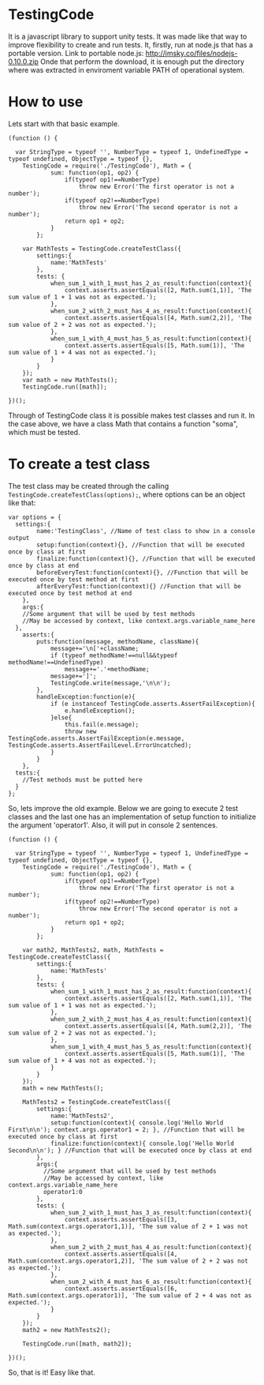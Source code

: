 TestingCode
===========
It is a javascript library to support unity tests. It was made like that way to improve flexibility to create and run tests. It, firstly, run at node.js that has a portable version.
Link to portable node.js: http://imsky.co/files/nodejs-0.10.0.zip
Onde that perform the download, it is enough put the directory where was extracted in enviroment variable PATH of operational system.

How to use
==========
Lets start with that basic example.
```
(function () {
  
  var StringType = typeof '', NumberType = typeof 1, UndefinedType = typeof undefined, ObjectType = typeof {},
  	TestingCode = require('./TestingCode'), Math = {
			sum: function(op1, op2) {
				if(typeof op1!==NumberType)
					throw new Error('The first operator is not a number');
				if(typeof op2!==NumberType)
					throw new Error('The second operator is not a number');
				return op1 + op2;
			}
		};
	
	var MathTests = TestingCode.createTestClass({
		settings:{
			name:'MathTests'
		},
		tests: {
			when_sum_1_with_1_must_has_2_as_result:function(context){
				context.asserts.assertEquals([2, Math.sum(1,1)], 'The sum value of 1 + 1 was not as expected.');
			},
			when_sum_2_with_2_must_has_4_as_result:function(context){
				context.asserts.assertEquals([4, Math.sum(2,2)], 'The sum value of 2 + 2 was not as expected.');
			},
			when_sum_1_with_4_must_has_5_as_result:function(context){
				context.asserts.assertEquals([5, Math.sum(1)], 'The sum value of 1 + 4 was not as expected.');
			}
		}
	});
	var math = new MathTests();
	TestingCode.run([math]);
  
})();
```

Through of TestingCode class it is possible makes test classes and run it. In the case above, we have a class Math that contains a function "soma", which must be tested.

To create a test class
======================
The test class may be created through the calling ```TestingCode.createTestClass(options);```, where options can be an object like that:
```
var options = {
  settings:{
		name:'TestingClass', //Name of test class to show in a console output 
		setup:function(context){}, //Function that will be executed once by class at first
		finalize:function(context){}, //Function that will be executed once by class at end
		beforeEveryTest:function(context){}, //Function that will be executed once by test method at first
		afterEveryTest:function(context){} //Function that will be executed once by test method at end
	},
	args:{
    //Some argument that will be used by test methods
    //May be accessed by context, like context.args.variable_name_here
  },
	asserts:{
		puts:function(message, methodName, className){
			message+='\n['+className;
			if (typeof methodName!==null&&typeof methodName!==UndefinedType)
				message+='.'+methodName;
			message+=']';
			TestingCode.write(message,'\n\n');
		},
		handleException:function(e){
			if (e instanceof TestingCode.asserts.AssertFailException){
				e.handleException();
			}else{
				this.fail(e.message);
				throw new TestingCode.asserts.AssertFailException(e.message, TestingCode.asserts.AssertFailLevel.ErrorUncatched);
			}
		}
	},
  tests:{
    //Test methods must be putted here
  }
}; 
```
So, lets improve the old example. Below we are going to execute 2 test classes and the last one has an implementation of setup function to initialize the argument 'operator1'. Also, it will put in console 2 sentences.
```
(function () {
  
  var StringType = typeof '', NumberType = typeof 1, UndefinedType = typeof undefined, ObjectType = typeof {},
  	TestingCode = require('./TestingCode'), Math = {
			sum: function(op1, op2) {
				if(typeof op1!==NumberType)
					throw new Error('The first operator is not a number');
				if(typeof op2!==NumberType)
					throw new Error('The second operator is not a number');
				return op1 + op2;
			}
		};
	
	var math2, MathTests2, math, MathTests = TestingCode.createTestClass({
		settings:{
			name:'MathTests'
		},
		tests: {
			when_sum_1_with_1_must_has_2_as_result:function(context){
				context.asserts.assertEquals([2, Math.sum(1,1)], 'The sum value of 1 + 1 was not as expected.');
			},
			when_sum_2_with_2_must_has_4_as_result:function(context){
				context.asserts.assertEquals([4, Math.sum(2,2)], 'The sum value of 2 + 2 was not as expected.');
			},
			when_sum_1_with_4_must_has_5_as_result:function(context){
				context.asserts.assertEquals([5, Math.sum(1)], 'The sum value of 1 + 4 was not as expected.');
			}
		}
	});
	math = new MathTests();
	
	MathTests2 = TestingCode.createTestClass({
		settings:{
			name:'MathTests2',
			setup:function(context){ console.log('Hello World First\n\n'); context.args.operator1 = 2; }, //Function that will be executed once by class at first
			finalize:function(context){ console.log('Hello World Second\n\n'); } //Function that will be executed once by class at end
		},
		args:{
		  //Some argument that will be used by test methods
		  //May be accessed by context, like context.args.variable_name_here
		  operator1:0
		},
		tests: {
			when_sum_2_with_1_must_has_3_as_result:function(context){
				context.asserts.assertEquals([3, Math.sum(context.args.operator1,1)], 'The sum value of 2 + 1 was not as expected.');
			},
			when_sum_2_with_2_must_has_4_as_result:function(context){
				context.asserts.assertEquals([4, Math.sum(context.args.operator1,2)], 'The sum value of 2 + 2 was not as expected.');
			},
			when_sum_2_with_4_must_has_6_as_result:function(context){
				context.asserts.assertEquals([6, Math.sum(context.args.operator1)], 'The sum value of 2 + 4 was not as expected.');
			}
		}
	});
	math2 = new MathTests2();
	
	TestingCode.run([math, math2]);
  
})();
```

So, that is it! Easy like that.
